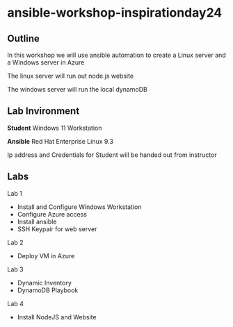 # ansible-workshop-inspirationday24

## Outline

In this workshop we will use ansible automation to create a Linux server and a Windows server in Azure

The linux server will run out node.js website

The windows server will run the local dynamoDB

## Lab Invironment

__Student__ Windows 11 Workstation

__Ansible__ Red Hat Enterprise Linux 9.3

Ip address and Credentials for Student will be handed out from instructor

## Labs

Lab 1

- Install and Configure Windows Workstation
- Configure Azure access
- Install ansible
- SSH Keypair for web server

Lab 2

- Deploy VM in Azure

Lab 3

- Dynamic Inventory
- DynamoDB Playbook

Lab 4

- Install NodeJS and Website
